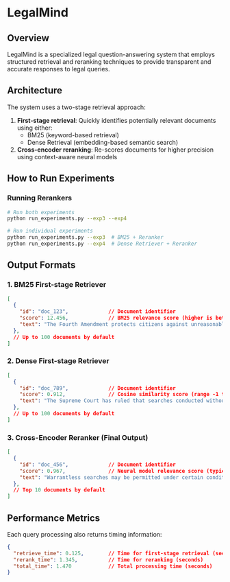 # LegalMind

## Overview
LegalMind is a specialized legal question-answering system that employs structured retrieval and reranking techniques to provide transparent and accurate responses to legal queries.

## Architecture
The system uses a two-stage retrieval approach:
1. **First-stage retrieval**: Quickly identifies potentially relevant documents using either:
   - BM25 (keyword-based retrieval)
   - Dense Retrieval (embedding-based semantic search)
2. **Cross-encoder reranking**: Re-scores documents for higher precision using context-aware neural models

## How to Run Experiments

### Running Rerankers
```bash
# Run both experiments
python run_experiments.py --exp3 --exp4

# Run individual experiments
python run_experiments.py --exp3  # BM25 + Reranker
python run_experiments.py --exp4  # Dense Retriever + Reranker
```

## Output Formats

### 1. BM25 First-stage Retriever
```json
[
  {
    "id": "doc_123",             // Document identifier
    "score": 12.456,             // BM25 relevance score (higher is better)
    "text": "The Fourth Amendment protects citizens against unreasonable searches..."
  },
  // Up to 100 documents by default
]
```

### 2. Dense First-stage Retriever
```json
[
  {
    "id": "doc_789",             // Document identifier
    "score": 0.912,              // Cosine similarity score (range -1 to 1)
    "text": "The Supreme Court has ruled that searches conducted without a warrant..."
  },
  // Up to 100 documents by default
]
```

### 3. Cross-Encoder Reranker (Final Output)
```json
[
  {
    "id": "doc_456",             // Document identifier
    "score": 0.967,              // Neural model relevance score (typically 0-1)
    "text": "Warrantless searches may be permitted under certain conditions..."
  },
  // Top 10 documents by default
]
```

## Performance Metrics
Each query processing also returns timing information:
```json
{
  "retrieve_time": 0.125,        // Time for first-stage retrieval (seconds)
  "rerank_time": 1.345,          // Time for reranking (seconds)
  "total_time": 1.470            // Total processing time (seconds)
}
```